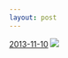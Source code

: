 ```yaml
---
layout: post
---
```


<p>
  <time><a href="/170">2013-11-10</a></time>
  <a href="/170"><img src="{{ site.assets_url }}/170-640.jpg" srcset="{{ site.assets_url }}/170-1280.jpg 1280w, {{ site.assets_url }}/170-960.jpg 960w, {{ site.assets_url }}/170-640.jpg 640w, {{ site.assets_url }}/170-320.jpg 320w" sizes="(min-width: 700px) 50vw, calc(100vw - 2rem)" /></a>
</p>
